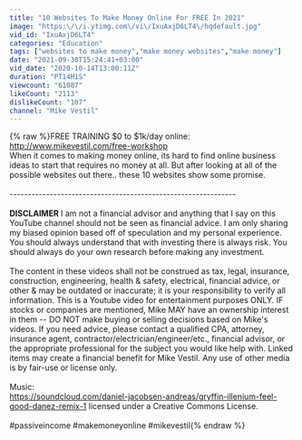 ```yaml
---
title: "10 Websites To Make Money Online For FREE In 2021"
image: "https:\/\/i.ytimg.com\/vi\/IxuAxjD6LT4\/hqdefault.jpg"
vid_id: "IxuAxjD6LT4"
categories: "Education"
tags: ["websites to make money","make money websites","make money"]
date: "2021-09-30T15:24:41+03:00"
vid_date: "2020-10-14T13:00:11Z"
duration: "PT14M1S"
viewcount: "61087"
likeCount: "2113"
dislikeCount: "107"
channel: "Mike Vestil"
---
```

{% raw %}FREE TRAINING $0 to $1k/day online: <a rel="nofollow" target="blank" href="http://www.mikevestil.com/free-workshop">http://www.mikevestil.com/free-workshop</a><br />When it comes to making money online, its hard to find online business ideas to start that requires no money at all. But after looking at all of the possible websites out there.. these 10 websites show some promise. <br /><br />--------------------------------------------------------------<br /><br />**DISCLAIMER** I am not a financial advisor and anything that I say on this YouTube channel should not be seen as financial advice. I am only sharing my biased opinion based off of speculation and my personal experience. You should always understand that with investing there is always risk. You should always do your own research before making any investment.<br /><br />The content in these videos shall not be construed as tax, legal, insurance, construction, engineering, health &amp; safety, electrical, financial advice, or other &amp; may be outdated or inaccurate; it is your responsibility to verify all information. This is a Youtube video for entertainment purposes ONLY. IF stocks or companies are mentioned, Mike MAY have an ownership interest in them -- DO NOT make buying or selling decisions based on Mike's videos. If you need advice, please contact a qualified CPA, attorney, insurance agent, contractor/electrician/engineer/etc., financial advisor, or the appropriate professional for the subject you would like help with. Linked items may create a financial benefit for Mike Vestil. Any use of other media is by fair-use or license only. <br /><br />Music:<br /><a rel="nofollow" target="blank" href="https://soundcloud.com/daniel-jacobsen-andreas/gryffin-illenium-feel-good-danez-remix-1">https://soundcloud.com/daniel-jacobsen-andreas/gryffin-illenium-feel-good-danez-remix-1</a> licensed under a  Creative Commons License.<br /><br />#passiveincome #makemoneyonline #mikevestil{% endraw %}

